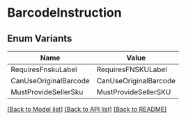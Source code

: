 # BarcodeInstruction

## Enum Variants

| Name | Value |
|---- | -----|
| RequiresFnskuLabel | RequiresFNSKULabel |
| CanUseOriginalBarcode | CanUseOriginalBarcode |
| MustProvideSellerSku | MustProvideSellerSKU |


[[Back to Model list]](../README.md#documentation-for-models) [[Back to API list]](../README.md#documentation-for-api-endpoints) [[Back to README]](../README.md)


